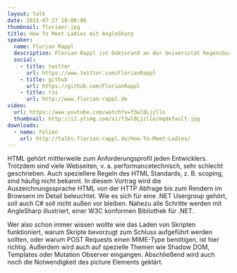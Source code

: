 ```yaml
---
layout: talk
date: 2015-07-27 18:00:00
thumbnail: florianr.jpg
title: How To Meet Ladies mit AngleSharp
speaker:
  name: Florian Rappl
  description: Florian Rappl ist Doktorand an der Universität Regensburg und promoviert in der theoretischen Physik. Neben High Performance Computing und Webentwicklung ist er auch im Bereich Cliententwicklung unterwegs. An der Universität Regensburg hält Florian regelmäßig Vorlesungen zu den Themen "Programmierung mit C#", "Webapplications mit HTML5, CSS3 und JavaScript" und "Software Design Patterns". Florian ist Microsoft MVP im Bereich Visual C# und CodeProject MVP. 
  social:
    - title: twitter
      url: https://www.twitter.com/FlorianRappl
    - title: github
      url: https://github.com/FlorianRappl
    - title: rss
      url: http://www.florian-rappl.de
video:
  url: https://www.youtube.com/watch?v=f3wl8Ljzllo
  thumbnail: http://i1.ytimg.com/vi/f3wl8Ljzllo/mqdefault.jpg
downloads:
  - name: Folien
    url: http://talks.florian-rappl.de/How-To-Meet-Ladies/
---
```

HTML gehört mittlerweile zum Anforderungsprofil jeden Entwicklers. Trotzdem sind viele Webseiten, v. a. performancetechnisch, sehr schlecht geschrieben. Auch speziellere Regeln des HTML Standards, z. B. scoping, sind häufig nicht bekannt. In diesem Vortrag wird die Auszeichnungssprache HTML von der HTTP Abfrage bis zum Rendern im Browsern im Detail beleuchtet. Wie es sich für eine .NET Usergroup gehört, soll auch C# soll nicht außen vor bleiben. Nahezu alle Schritte werden mit AngleSharp illustriert, einer W3C konformen Bibliothek für .NET. 

Wer also schon immer wissen wollte wie das Laden von Skripten funktioniert, warum Skripte bevorzugt zum Schluss aufgeführt werden sollten, oder warum POST Requests einen MIME-Type benötigen, ist hier richtig. Außerdem wird auch auf spezielle Themen wie Shadow DOM, Templates oder Mutation Observer eingangen. Abschließend wird auch noch die Notwendigkeit des picture Elements geklärt.